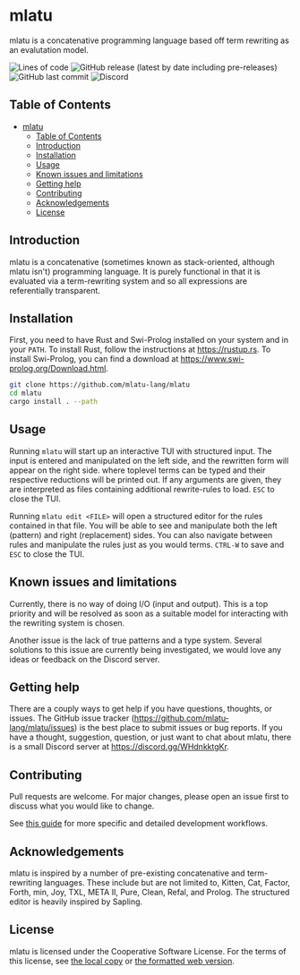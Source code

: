 mlatu
=====

mlatu is a concatenative programming language based off term rewriting as an evalutation model.

![Lines of code](https://img.shields.io/tokei/lines/github/mlatu-lang/mlatu)
![GitHub release (latest by date including pre-releases)](https://img.shields.io/github/v/release/mlatu-lang/mlatu?include_prereleases)
![GitHub last commit](https://img.shields.io/github/last-commit/mlatu-lang/mlatu)
![Discord](https://img.shields.io/discord/889248218460852235)

Table of Contents
-----------------

- [mlatu](#mlatu)
  - [Table of Contents](#table-of-contents)
  - [Introduction](#introduction)
  - [Installation](#installation)
  - [Usage](#usage)
  - [Known issues and limitations](#known-issues-and-limitations)
  - [Getting help](#getting-help)
  - [Contributing](#contributing)
  - [Acknowledgements](#acknowledgements)
  - [License](#license)

Introduction
------------

mlatu is a concatenative (sometimes known as stack-oriented, although mlatu isn't) programming language. It is purely functional in that it is evaluated via a term-rewriting system and so all expressions are referentially transparent.

Installation
------------

First, you need to have Rust and Swi-Prolog installed on your system and in your `PATH`. To install Rust, follow the instructions at <https://rustup.rs>. To install Swi-Prolog, you can find a download at <https://www.swi-prolog.org/Download.html>.

```bash
git clone https://github.com/mlatu-lang/mlatu 
cd mlatu 
cargo install . --path
```

Usage
-----

Running `mlatu` will start up an interactive TUI with structured input. The input is entered and manipulated on the left side, and the rewritten form will appear on the right side. where toplevel terms can be typed and their respective reductions will be printed out. If any arguments are given, they are interpreted as files containing additional rewrite-rules to load. `ESC` to close the TUI.

Running `mlatu edit <FILE>` will open a structured editor for the rules contained in that file. You will be able to see and manipulate both the left (pattern) and right (replacement) sides. You can also navigate between rules and manipulate the rules just as you would terms. `CTRL-W` to save and `ESC` to close the TUI.

Known issues and limitations
----------------------------

Currently, there is no way of doing I/O (input and output). This is a top priority and will be resolved as soon as a suitable model for interacting with the rewriting system is chosen.

Another issue is the lack of true patterns and a type system. Several solutions to this issue are currently being investigated, we would love any ideas or feedback on the Discord server.

Getting help
------------

There are a couply ways to get help if you have questions, thoughts, or issues. The GitHub issue tracker (<https://github.com/mlatu-lang/mlatu/issues>) is the best place to submit issues or bug reports. If you have a thought, suggestion, question, or just want to chat about mlatu, there is a small Discord server at <https://discord.gg/WHdnkktgKr>.

Contributing
------------

Pull requests are welcome. For major changes, please open an issue first to discuss what you would like to change.

See [this guide](/CONTRIBUTING.md) for more specific and detailed development workflows.

Acknowledgements
----------------

mlatu is inspired by a number of pre-existing concatenative and term-rewriting languages. These include but are not limited to, Kitten, Cat, Factor, Forth, min, Joy, TXL, META II, Pure, Clean, Refal, and Prolog. The structured editor is heavily inspired by Sapling.

License
-------

mlatu is licensed under the Cooperative Software License. For the terms of this license, see [the local copy](/LICENSE.md) or [the formatted web version](https://lynnesbian.space/csl/formatted).

